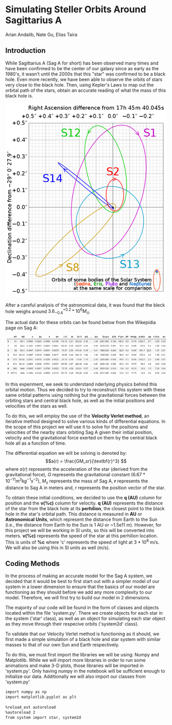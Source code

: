 # Simulating Steller Orbits Around Sagittarius A

Arian Andalib, Nate Gu, Elias Taira

## Introduction

While Sagittarius A (Sag A for short) has been observed many times and have been confirmed to be the center of our galaxy since as early as the 1980's, it wasn't until the 2000s that this "star" was confirmed to be a black hole. Even more recently, we have been able to observe the orbits of stars very close to the black hole. Then, using Kepler's Laws to map out the orbital path of the stars, obtain an accurate reading of what the mass of this black hole is.

![](./images/Galactic_centre_orbits.svg.png)

After a careful analysis of the astronomical data, it was found that the bleck hole weighs around $3.6^{+0.2}_{-0.4}*10^6 M_\odot$ 

The actual data for these orbits can be found below from the Wikepidia page on Sag A:

![](./images/startable.jpg)

In this experiment, we seek to understand nderlying physics behind this orbital motion. Thus we decided to try to reconstruct this system with these same orbital patterns using nothing but the gravitational forces between the orbiting stars and central black hole, as well as the initial positions and velocities of the stars as well.

To do this, we will employ the use of the **Velocity Verlet method**, an iterative method designed to solve various kinds of differential equations. In the scope of this project we will use it to solve for the positions and velocities of the nearby stars orbiting Sag A given their initial position, velocity and the gravitational force exerted on them by the central black hole all as a function of time.

The differential equation we will be solving is denoted by: $$a(r) = \frac{GM_sr}{\textbf{r}^3} $$ where $a(r)$ represents the acceleration of the star (derived from the gravitational force), $G$ represents the gravitational constant ($6.67*10^{-11} m^3 kg^{-1} s^{-2}$), $M_s$ represents the mass of Sag A, **r** represents the distance to Sag A in meters and, r represents the position vector of the star.

To obtain these initial conditions, we decided to use the **q (AU)** column for position and the  **v(%c)** column for velocity. **q (AU)** represents the distance of the star from the black hole at its **perhilion**, the closest point to the black hole in the star's orbital path. This distance is measured in **AU** or **Astronomical Units**, which represent the distance from Earth to the Sun (i.e., the distance from Earth to the Sun is 1 AU or ~1.5e11 m). However, for this project we will be working in SI units, so this will be converted into meters. **v(%c)** represents the speed of the star at this perhilion location. This is units of **%c** where 'c' represents the speed of light at $3*10^8$ m/s. We will also be using this in SI units as well (m/s).

## Coding Methods

In the process of making an accurate model for the Sag A system, we decided that it would be best to first start out with a simpler model of our system in a lower dimension to ensure that the basics of our model are functioning as they should before we add any more complexity to our model. Therefore, we will first try to build our model in 2 dimensions.

The majority of our code will be found in the form of classes and objects located within the file 'system.py'. There we create objects for each star in the system ('star' class), as well as an object for simulating each star object as they move through their respecive orbits ('system2d' class).

To validate that our Velocity Verlet method is functioning as it should, we first made a simple simulation of a black hole and star system with similar masses to that of our own Sun and Earth respectively.

To do this, we must first import the libraries we will be using: Numpy and Matplotlib. While we will import more libraries in order to run some animations and make 3-D plots, those libraries will be imported in 'system.py'. Only having numpy in the notebook will be sufficient enough to initialize our data. Additionally we will also import our classes from 'system.py'

```
import numpy as np
import matplotlib.pyplot as plt

%reload_ext autoreload
%autoreload 2
from system import star, system2d
```

